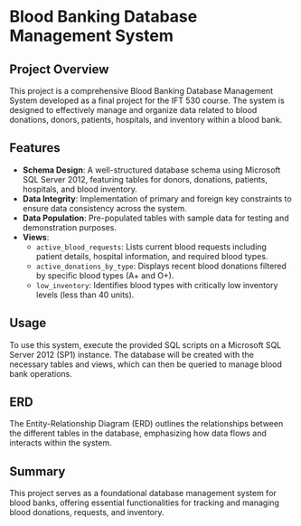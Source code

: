 # Blood Banking Database Management System

## Project Overview

This project is a comprehensive Blood Banking Database Management System developed as a final project for the IFT 530 course. The system is designed to effectively manage and organize data related to blood donations, donors, patients, hospitals, and inventory within a blood bank.

## Features

- **Schema Design**: A well-structured database schema using Microsoft SQL Server 2012, featuring tables for donors, donations, patients, hospitals, and blood inventory.
- **Data Integrity**: Implementation of primary and foreign key constraints to ensure data consistency across the system.
- **Data Population**: Pre-populated tables with sample data for testing and demonstration purposes.
- **Views**:
  - `active_blood_requests`: Lists current blood requests including patient details, hospital information, and required blood types.
  - `active_donations_by_type`: Displays recent blood donations filtered by specific blood types (A+ and O+).
  - `low_inventory`: Identifies blood types with critically low inventory levels (less than 40 units).

## Usage

To use this system, execute the provided SQL scripts on a Microsoft SQL Server 2012 (SP1) instance. The database will be created with the necessary tables and views, which can then be queried to manage blood bank operations.

## ERD

The Entity-Relationship Diagram (ERD) outlines the relationships between the different tables in the database, emphasizing how data flows and interacts within the system.

## Summary

This project serves as a foundational database management system for blood banks, offering essential functionalities for tracking and managing blood donations, requests, and inventory.
